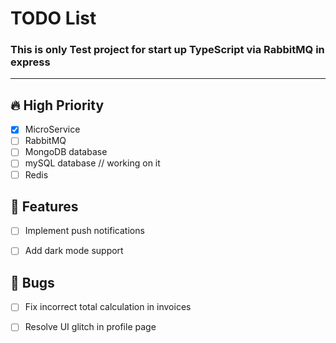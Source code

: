 # TODO List

### This is only Test project for start up TypeScript via RabbitMQ in express

----------

## 🔥 High Priority
- [X] MicroService
- [ ] RabbitMQ
- [ ] MongoDB database
- [ ] mySQL database // working on it
- [ ] Redis

## 🚀 Features

- [ ] Implement push notifications

- [ ] Add dark mode support


## 🐞 Bugs

- [ ] Fix incorrect total calculation in invoices

- [ ] Resolve UI glitch in profile page


[//]: # (## 🛠 Refactoring)

[//]: # (- [x] Migrate to TypeScript)

[//]: # (- [ ] Improve logging system)

[//]: # ()
[//]: # (## ⚡ Medium Priority)

[//]: # (- [ ] Optimize database queries for faster load times)

[//]: # (- [ ] Improve mobile responsiveness)

[//]: # ()
[//]: # (## 💡 Low Priority)

[//]: # (- [ ] Update documentation)

[//]: # (- [ ] Add unit tests for utility functions)

[//]: # ()
[//]: # (-------------------------)

[//]: # ()
[//]: # (- [ ] **Implement user authentication**)

[//]: # (    - Use JWT for session management)

[//]: # (    - Add OAuth support for Google login)

[//]: # (    - Ensure password hashing with bcrypt)

[//]: # ()
[//]: # (- [ ] **Fix API response bugs**)

[//]: # (    - Incorrect HTTP status codes in error responses)

[//]: # (    - Fix missing data in `/user/profile` endpoint)

[//]: # ()
[//]: # (- [x] **Refactor payment module** &#40;✅ Completed&#41;)

[//]: # (    - Improve error handling in transactions)

[//]: # (    - Optimize retry mechanism for failed payments)

[//]: # ()
[//]: # ()
[//]: # (--------------)

[//]: # ()
[//]: # (| Task | Status | Priority |)

[//]: # (|------|--------|----------|)

[//]: # (| Implement user authentication | ❌ Pending | 🔥 High |)

[//]: # (| Fix API response bugs | ❌ Pending | ⚡ Medium |)

[//]: # (| Optimize database queries | ❌ Pending | ⚡ Medium |)

[//]: # (| Refactor payment module | ✅ Done | 💡 Low |)
